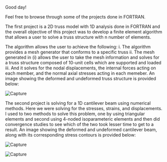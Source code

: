 Good day!

Feel free to browse through some of the projects done in FORTRAN. 

The first project is a 2D truss model with 1D analysis done in FORTRAN and the overall objective of this project was to develop a finite element algorithm that allows a user to solve a truss structure with n number of elements. 

The algorithm allows the user to achieve the following:
i.  The algorithm provides a mesh generator that conforms to a specific truss 
ii. The mesh generated in (i) allows the user to take the mesh information and solves for a truss structure composed of 10-unit cells which are supported and loaded
iii. And it solves for the nodal displacements, the internal forces acting on each member, and the normal axial stresses acting in each memeber. An image showing the deformed and undeformed truss structure is provided below: 

![Capture](https://user-images.githubusercontent.com/62857780/102270296-d4998680-3eeb-11eb-94e1-2805352253d1.JPG)


The second project is solving for a 1D cantilever beam using numerical methods. Here we were solving for the stresses, strains, and displacements. 
I used to two methods to solve this problem, one by using triangular elements and second using 4-noded isoparameteric elements and then did convergence studies to see which of the two took lesser time to get to a result. An image showing the deformed and undeformed cantilever beam, along with its corresponding stress contours is provided below: 

![Capture](https://user-images.githubusercontent.com/62857780/102270695-4d004780-3eec-11eb-90ed-e07db6f0e9f5.JPG)

![Capture](https://user-images.githubusercontent.com/62857780/102270977-b08a7500-3eec-11eb-8dd8-2d203a33d67c.JPG)
